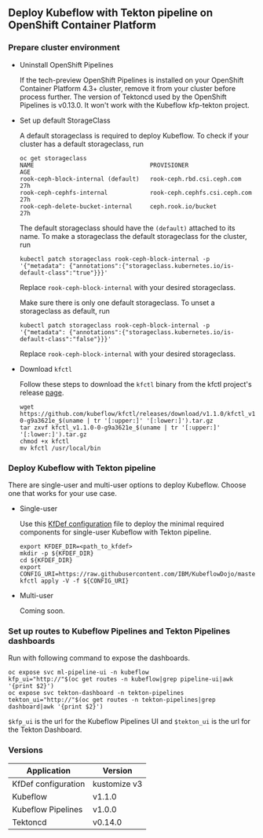 ## Deploy Kubeflow with Tekton pipeline on OpenShift Container Platform

### Prepare cluster environment

* Uninstall OpenShift Pipelines

  If the tech-preview OpenShift Pipelines is installed on your OpenShift Container Platform 4.3+ cluster, remove it from your cluster before process further. The version of Tektoncd used by the OpenShift Pipelines is v0.13.0. It won't work with the Kubeflow kfp-tekton project.
  
* Set up default StorageClass

  A default storageclass is required to deploy Kubeflow. To check if your cluster has a default storageclass, run

  ```shell
  oc get storageclass
  NAME                                 PROVISIONER                     AGE
  rook-ceph-block-internal (default)   rook-ceph.rbd.csi.ceph.com      27h
  rook-ceph-cephfs-internal            rook-ceph.cephfs.csi.ceph.com   27h
  rook-ceph-delete-bucket-internal     ceph.rook.io/bucket             27h
  ```

  The default storageclass should have the `(default)` attached to its name. To make a storageclass the default storageclass for the cluster, run

  ```shell
  kubectl patch storageclass rook-ceph-block-internal -p '{"metadata": {"annotations":{"storageclass.kubernetes.io/is-default-class":"true"}}}'
  ```

  Replace `rook-ceph-block-internal` with your desired storageclass.

  Make sure there is only one default storageclass. To unset a storageclass as default, run


  ```shell
  kubectl patch storageclass rook-ceph-block-internal -p '{"metadata": {"annotations":{"storageclass.kubernetes.io/is-default-class":"false"}}}'
  ```

  Replace `rook-ceph-block-internal` with your desired storageclass.

* Download `kfctl`

  Follow these steps to download the `kfctl` binary from the kfctl project's release [page](https://github.com/kubeflow/kfctl/releases/tag/v1.1.0).

  ```shell
  wget https://github.com/kubeflow/kfctl/releases/download/v1.1.0/kfctl_v1.1.0-0-g9a3621e_$(uname | tr '[:upper:]' '[:lower:]').tar.gz
  tar zxvf kfctl_v1.1.0-0-g9a3621e_$(uname | tr '[:upper:]' '[:lower:]').tar.gz
  chmod +x kfctl
  mv kfctl /usr/local/bin
  ```

### Deploy Kubeflow with Tekton pipeline

There are single-user and multi-user options to deploy Kubeflow. Choose one that works for your use case.

* Single-user

  Use this [KfDef configuration](./kfctl_tekton_openshift_minimal.v1.1.0.yaml) file to deploy the minimal required components for single-user Kubeflow with Tekton pipeline.

  ```shell
  export KFDEF_DIR=<path_to_kfdef>
  mkdir -p ${KFDEF_DIR}
  cd ${KFDEF_DIR}
  export CONFIG_URI=https://raw.githubusercontent.com/IBM/KubeflowDojo/master/OpenShift/manifests/kfctl_tekton_openshift_minimal.v1.1.0.yaml
  kfctl apply -V -f ${CONFIG_URI}
  ```

* Multi-user
  
  Coming soon.

### Set up routes to Kubeflow Pipelines and Tekton Pipelines dashboards

Run with following command to expose the dashboards.

```shell
oc expose svc ml-pipeline-ui -n kubeflow
kfp_ui="http://"$(oc get routes -n kubeflow|grep pipeline-ui|awk '{print $2}')
oc expose svc tekton-dashboard -n tekton-pipelines
tekton_ui="http://"$(oc get routes -n tekton-pipelines|grep dashboard|awk '{print $2}')
```

`$kfp_ui` is the url for the Kubeflow Pipelines UI and `$tekton_ui` is the url for the Tekton Dashboard.

### Versions

|Application|Version|
|---|---|
|KfDef configuration|kustomize v3|
|Kubeflow|v1.1.0|
|Kubeflow Pipelines|v1.0.0|
|Tektoncd|v0.14.0|
